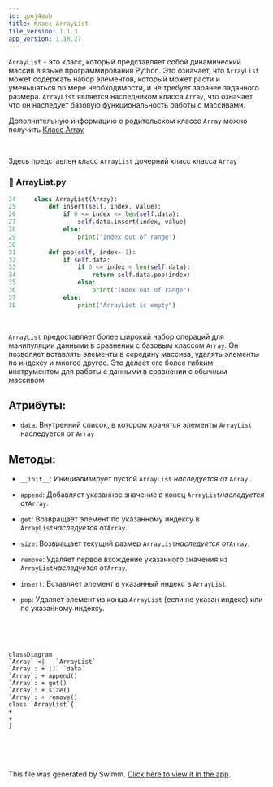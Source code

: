 ```yaml
---
id: qpoj4aub
title: Класс ArrayList
file_version: 1.1.3
app_version: 1.18.27
---
```


`ArrayList`<swm-token data-swm-token=":ArrayList.py:24:2:2:`class ArrayList(Array):`"/> - это класс, который представляет собой динамический массив в языке программирования Python. Это означает, что `ArrayList`<swm-token data-swm-token=":ArrayList.py:24:2:2:`class ArrayList(Array):`"/> может содержать набор элементов, который может расти и уменьшаться по мере необходимости, и не требует заранее заданного размера. `ArrayList`<swm-token data-swm-token=":ArrayList.py:24:2:2:`class ArrayList(Array):`"/> является наследником класса `Array`<swm-token data-swm-token=":ArrayList.py:1:2:2:`class Array:`"/>, что означает, что он наследует базовую функциональность работы с массивами.

Дополнительную информацию о родительском классе `Array`<swm-token data-swm-token=":ArrayList.py:1:2:2:`class Array:`"/> можно получить [Класс Array](array.72m984h2.sw.md)

<br/>

Здесь представлен класс `ArrayList`<swm-token data-swm-token=":ArrayList.py:24:2:2:`class ArrayList(Array):`"/> дочерний класс класса `Array`<swm-token data-swm-token=":ArrayList.py:1:2:2:`class Array:`"/>
<!-- NOTE-swimm-snippet: the lines below link your snippet to Swimm -->
### 📄 ArrayList.py
```python
24     class ArrayList(Array):
25         def insert(self, index, value):
26             if 0 <= index <= len(self.data):
27                 self.data.insert(index, value)
28             else:
29                 print("Index out of range")
30     
31         def pop(self, index=-1):
32             if self.data:
33                 if 0 <= index < len(self.data):
34                     return self.data.pop(index)
35                 else:
36                     print("Index out of range")
37             else:
38                 print("ArrayList is empty")
```

<br/>

`ArrayList`<swm-token data-swm-token=":ArrayList.py:24:2:2:`class ArrayList(Array):`"/> предоставляет более широкий набор операций для манипуляции данными в сравнении с базовым классом `Array`<swm-token data-swm-token=":ArrayList.py:1:2:2:`class Array:`"/>. Он позволяет вставлять элементы в середину массива, удалять элементы по индексу и многое другое. Это делает его более гибким инструментом для работы с данными в сравнении с обычным массивом.

## Атрибуты:

*   `data`<swm-token data-swm-token=":ArrayList.py:3:3:3:`        self.data = []`"/>: Внутренний список, в котором хранятся элементы `ArrayList`<swm-token data-swm-token=":ArrayList.py:24:2:2:`class ArrayList(Array):`"/> наследуется от `Array`<swm-token data-swm-token=":ArrayList.py:1:2:2:`class Array:`"/>

## Методы:

*   `__init__`<swm-token data-swm-token=":ArrayList.py:2:3:3:`    def __init__(self):`"/>: Инициализирует пустой `ArrayList`<swm-token data-swm-token=":ArrayList.py:24:2:2:`class ArrayList(Array):`"/> _наследуется от_ `Array`<swm-token data-swm-token=":ArrayList.py:1:2:2:`class Array:`"/> .

*   `append`<swm-token data-swm-token=":ArrayList.py:5:3:3:`    def append(self, value):`"/>: Добавляет указанное значение в конец `ArrayList`<swm-token data-swm-token=":ArrayList.py:24:2:2:`class ArrayList(Array):`"/>_наследуется от_`Array`<swm-token data-swm-token=":ArrayList.py:1:2:2:`class Array:`"/>.

*   `get`<swm-token data-swm-token=":ArrayList.py:8:3:3:`    def get(self, index):`"/>: Возвращает элемент по указанному индексу в `ArrayList`<swm-token data-swm-token=":ArrayList.py:24:2:2:`class ArrayList(Array):`"/>_наследуется от_`Array`<swm-token data-swm-token=":ArrayList.py:1:2:2:`class Array:`"/>.

*   `size`<swm-token data-swm-token=":ArrayList.py:14:3:3:`    def size(self):`"/>: Возвращает текущий размер `ArrayList`<swm-token data-swm-token=":ArrayList.py:24:2:2:`class ArrayList(Array):`"/>_наследуется от_`Array`<swm-token data-swm-token=":ArrayList.py:1:2:2:`class Array:`"/>.

*   `remove`<swm-token data-swm-token=":ArrayList.py:17:3:3:`    def remove(self, value):`"/>: Удаляет первое вхождение указанного значения из `ArrayList`<swm-token data-swm-token=":ArrayList.py:24:2:2:`class ArrayList(Array):`"/>_наследуется от_`Array`<swm-token data-swm-token=":ArrayList.py:1:2:2:`class Array:`"/>.

*   `insert`<swm-token data-swm-token=":ArrayList.py:25:3:3:`    def insert(self, index, value):`"/>: Вставляет элемент в указанный индекс в `ArrayList`<swm-token data-swm-token=":ArrayList.py:24:2:2:`class ArrayList(Array):`"/>.

*   `pop`<swm-token data-swm-token=":ArrayList.py:31:3:3:`    def pop(self, index=-1):`"/>: Удаляет элемент из конца `ArrayList`<swm-token data-swm-token=":ArrayList.py:24:2:2:`class ArrayList(Array):`"/> (если не указан индекс) или по указанному индексу.

    <br/>

<br/>

<!--MERMAID {width:100}-->
```mermaid
classDiagram
`Array` <|-- `ArrayList`
`Array`: +`[]` `data`
`Array`: + append()
`Array`: + get()
`Array`: + size()
`Array`: + remove()
class `ArrayList`{
+
+
}

```
<!--MCONTENT {content: "classDiagram<br/>\n`Array`<swm-token data-swm-token=\":ArrayList.py:1:2:2:`class Array:`\"/> <|-- `ArrayList`<swm-token data-swm-token=\":ArrayList.py:24:2:2:`class ArrayList(Array):`\"/><br/>\n`Array`<swm-token data-swm-token=\":ArrayList.py:1:2:2:`class Array:`\"/>: +`[]`<swm-token data-swm-token=\":ArrayList.py:3:7:8:`        self.data = []`\"/> `data`<swm-token data-swm-token=\":ArrayList.py:3:3:3:`        self.data = []`\"/><br/>\n`Array`<swm-token data-swm-token=\":ArrayList.py:1:2:2:`class Array:`\"/>: + append()<br/>\n`Array`<swm-token data-swm-token=\":ArrayList.py:1:2:2:`class Array:`\"/>: + get()<br/>\n`Array`<swm-token data-swm-token=\":ArrayList.py:1:2:2:`class Array:`\"/>: + size()<br/>\n`Array`<swm-token data-swm-token=\":ArrayList.py:1:2:2:`class Array:`\"/>: + remove()<br/>\nclass `ArrayList`<swm-token data-swm-token=\":ArrayList.py:24:2:2:`class ArrayList(Array):`\"/>{<br/>\n+<br/>\n+<br/>\n}<br/>\n<br/><br/>"} --->

<br/>

<br/>

<br/>

This file was generated by Swimm. [Click here to view it in the app](https://app.swimm.io/repos/Z2l0aHViJTNBJTNBQXJyYXlMaXN0JTNBJTNBSXZhbmdvMTI4/docs/qpoj4aub).
